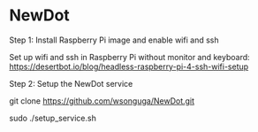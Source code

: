 # NewDot

Step 1: Install Raspberry Pi image and enable wifi and ssh

Set up wifi and ssh in Raspberry Pi without monitor and keyboard: https://desertbot.io/blog/headless-raspberry-pi-4-ssh-wifi-setup

Step 2: Setup the NewDot service


  git clone https://github.com/wsonguga/NewDot.git

  sudo ./setup_service.sh
